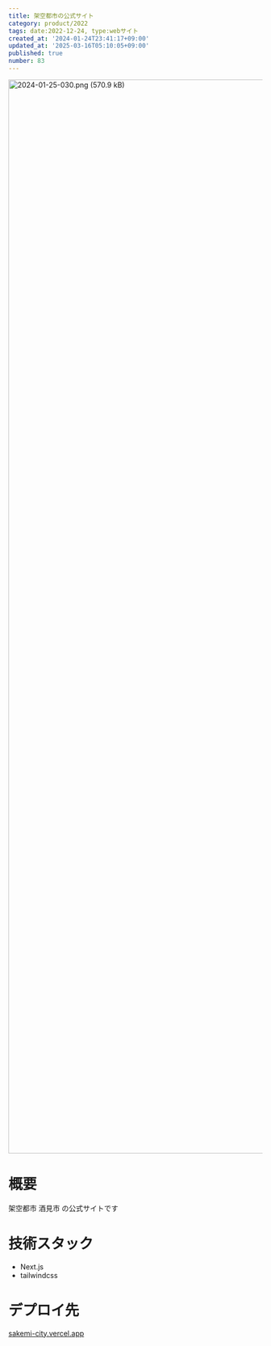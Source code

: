 ```yaml
---
title: 架空都市の公式サイト
category: product/2022
tags: date:2022-12-24, type:webサイト
created_at: '2024-01-24T23:41:17+09:00'
updated_at: '2025-03-16T05:10:05+09:00'
published: true
number: 83
---
```


<!-- icons: react,nextjs,tailwindcss -->

<img width="2128" alt="2024-01-25-030.png (570.9 kB)" src="https://img.esa.io/uploads/production/attachments/21347/2024/01/25/148142/24ae2ce7-7010-4766-b1b1-d55d2a9800c4.png">


# 概要
架空都市 酒見市 の公式サイトです

# 技術スタック
- Next.js
- tailwindcss

# デプロイ先
[sakemi-city.vercel.app](https://sakemi-city.vercel.app/)

